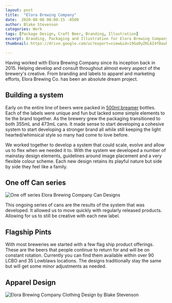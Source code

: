 ```yaml
---
layout: post
title:  "Elora Brewing Company"
date:  2020-08-08 00:00:15 -0500
author: Blake Stevenson
categories: Work
tags: [Package Design, Craft Beer, Branding, Illustration]
excerpt: Branding, Packaging and Illustration for Elora Brewing Company
thumbnail: https://drive.google.com/uc?export=view&id=19Ga0yZKL6I4fDauPNKJi8um-elMzIZkb

---
```


Having worked with Elora Brewing Company since its inception back in 2015. Helping develop and consult throughout almost every aspect of the brewery's creative. From branding and labels to apparel and marketing efforts, Elora Brewing Co. has been an absolute dream project.

## Building a system

Early on the entire line of beers were packed in [500ml breamer](https://kamiljuices.com/products/breamer-amber500mlbeerbottle) bottles. Each of the labels were unique and fun but lacked some simple elements to tie the brand together. As the brewery grew the packaging transitioned to both 355mL and 473mL cans. It made sense to start developing a cohesive system to start developing a stronger brand all while still keeping the light hearted/whimsical style so many had come to love before.

We worked together to develop a system that could scale, evolve and allow us to flex when we needed it to. With the system we developed a number of mainstay design elements, guidelines around image placement and a very flexible colour scheme. Each new design retains its playful nature but side by side they feel like a family. 

## One off Can series

![One off series Elora Brewing Company Can Designs](https://drive.google.com/uc?export=view&id=1CARl-98zSd81HbAGdJroYkIJePd8SVqv)

This ongoing series of cans are the results of the system that was developed. It allowed us to move quickly with regularly released products. Allowing for us to still be creative with each new label. 

## Flagship Pints

With most breweries we started with a few flag ship product offerings. These are the beers that people continue to return for and will be on constant rotation. Currently you can find them available within over 90 LCBO and 35 Lowblaws locations. The designs traditionally stay the same but will get some minor adjustments as needed.

## Apparel Design

![Elora Brewing Company Clothing Design by Blake Stevenson](https://drive.google.com/uc?export=view&id=1PzlOCaeU-dvVLldGO2XRxD6jPSkzeUXM)

